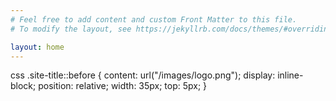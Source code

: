 ```yaml
---
# Feel free to add content and custom Front Matter to this file.
# To modify the layout, see https://jekyllrb.com/docs/themes/#overriding-theme-defaults

layout: home
---
```

<meta name="google-site-verification" content="90rzPycYVnV4nbYt-ybXTmdy0onRMiE8tmb3I8dcUlQ" />
css .site-title::before { content: url("/images/logo.png"); display: inline-block; position: relative; width: 35px; top: 5px; } 
